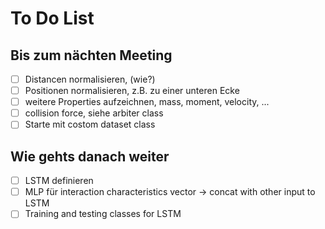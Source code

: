 # To Do List

## Bis zum nächten Meeting
- [ ] Distancen normalisieren, (wie?)
- [ ] Positionen normalisieren, z.B. zu einer unteren Ecke
- [ ] weitere Properties aufzeichnen, mass, moment, velocity, ...
- [ ] collision force, siehe arbiter class
- [ ] Starte mit costom dataset class 

## Wie gehts danach weiter
- [ ] LSTM definieren
- [ ] MLP für interaction characteristics vector -> concat with other input to LSTM
- [ ] Training and testing classes for LSTM